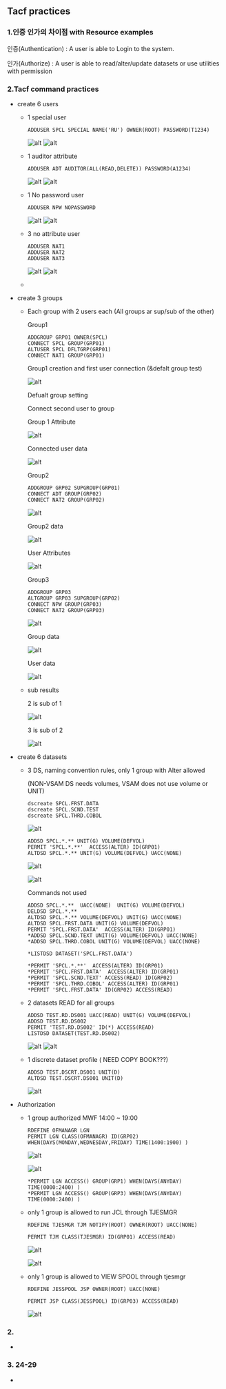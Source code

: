 ## Tacf practices

### 1.인증 인가의 차이점 with Resource examples

인증(Authentication) : A user is able to Login to the system.

인가(Authorize) : A user is able to read/alter/update datasets or use utilities with permission


### 2.Tacf command practices

- create 6 users
  
  - 1 special user 
    
        ADDUSER SPCL SPECIAL NAME('RU') OWNER(ROOT) PASSWORD(T1234)
        
    ![alt](images2/createuser1.PNG)
    ![alt](images2/listuser1.PNG)
    
  - 1 auditor attribute
    
        ADDUSER ADT AUDITOR(ALL(READ,DELETE)) PASSWORD(A1234)

    ![alt](images2/createuser2.PNG)
    ![alt](images2/listuser2.PNG)
    
  - 1 No password user
    
        ADDUSER NPW NOPASSWORD 

    ![alt](images2/createuser3.PNG)
    ![alt](images2/listuser3.PNG)
        
    
  - 3 no attribute user
    
        ADDUSER NAT1 
        ADDUSER NAT2
        ADDUSER NAT3

    ![alt](images2/createuser456.PNG)
    ![alt](images2/listuser4.PNG)

  - 
    

- create 3 groups

  - Each group with 2 users each (All groups ar sup/sub of the other)
    
    Group1
    
        ADDGROUP GRP01 OWNER(SPCL)
        CONNECT SPCL GROUP(GRP01)
        ALTUSER SPCL DFLTGRP(GRP01)
        CONNECT NAT1 GROUP(GRP01)
    
    Group1 creation and first user connection (&defalt group test)
    
    ![alt](images2/creategroup1.PNG)  
    
    Defualt group setting
    
    Connect second user to group
    
    Group 1 Attribute
    
    ![alt](images2/creategroup1-2.PNG)
    
    Connected user data 
    
    ![alt](images2/creategroup1-3.PNG)

    Group2
    
        ADDGROUP GRP02 SUPGROUP(GRP01)
        CONNECT ADT GROUP(GRP02)
        CONNECT NAT2 GROUP(GRP02)
    
    ![alt](images2/creategroup2.PNG)
  
    Group2 data

    ![alt](images2/creategroup2-1.PNG)
  
    User Attributes

    ![alt](images2/creategroup2-2.PNG)
    
    Group3
    
        ADDGROUP GRP03
        ALTGROUP GRP03 SUPGROUP(GRP02)
        CONNECT NPW GROUP(GRP03)
        CONNECT NAT2 GROUP(GRP03)

    ![alt](images2/creategroup3.PNG)
  
    Group data
    
    ![alt](images2/creategroup3-1.PNG)
    
    User data
    
    ![alt](images2/creategroup3-2.PNG)
  
  - sub results
    
    2 is sub of 1    

    ![alt](images2/creategroup%20sub1.PNG)

    3 is sub of 2  
    
    ![alt](images2/creategroup%20sub2.PNG)

- create 6 datasets

  - 3 DS, naming convention rules, only 1 group with Alter allowed
  
    (NON-VSAM DS needs volumes, VSAM does not use volume or UNIT)
        
        dscreate SPCL.FRST.DATA
        dscreate SPCL.SCND.TEST
        dscreate SPCL.THRD.COBOL
    
    ![alt](images2/createDS.PNG)
    
        ADDSD SPCL.*.** UNIT(G) VOLUME(DEFVOL) 
        PERMIT 'SPCL.*.**'  ACCESS(ALTER) ID(GRP01)
        ALTDSD SPCL.*.** UNIT(G) VOLUME(DEFVOL) UACC(NONE)
    
    ![alt](images2/createDSprof1.PNG)

    ![alt](images2/createDSprof1-1.PNG)
        
    Commands not used
        
        ADDSD SPCL.*.**  UACC(NONE)  UNIT(G) VOLUME(DEFVOL)
        DELDSD SPCL.*.**
        ALTDSD SPCL.*.** VOLUME(DEFVOL) UNIT(G) UACC(NONE)
        ALTDSD SPCL.FRST.DATA UNIT(G) VOLUME(DEFVOL) 
        PERMIT 'SPCL.FRST.DATA'  ACCESS(ALTER) ID(GRP01)
        *ADDSD SPCL.SCND.TEXT UNIT(G) VOLUME(DEFVOL) UACC(NONE)
        *ADDSD SPCL.THRD.COBOL UNIT(G) VOLUME(DEFVOL) UACC(NONE)
        
        *LISTDSD DATASET('SPCL.FRST.DATA')

        *PERMIT 'SPCL.*.**'  ACCESS(ALTER) ID(GRP01)
        *PERMIT 'SPCL.FRST.DATA'  ACCESS(ALTER) ID(GRP01)
        *PERMIT 'SPCL.SCND.TEXT' ACCESS(READ) ID(GRP02) 
        *PERMIT 'SPCL.THRD.COBOL' ACCESS(ALTER) ID(GRP01)
        *PERMIT 'SPCL.FRST.DATA' ID(GRP02) ACCESS(READ)
  
  - 2 datasets READ for all groups

        ADDSD TEST.RD.DS001 UACC(READ) UNIT(G) VOLUME(DEFVOL)
        ADDSD TEST.RD.DS002
        PERMIT 'TEST.RD.DS002' ID(*) ACCESS(READ)
        LISTDSD DATASET(TEST.RD.DS002)
        
      ![alt](images2/createDS2.PNG)
      ![alt](images2/createDSprof2.PNG)
        
    
  - 1 discrete dataset profile ( NEED COPY BOOK???)

        ADDSD TEST.DSCRT.DS001 UNIT(D)
        ALTDSD TEST.DSCRT.DS001 UNIT(D)

     ![alt](images2/createDS3.PNG)


    

- Authorization 

  - 1 group authorized MWF 14:00 ~ 19:00
        
        RDEFINE OFMANAGR LGN 
        PERMIT LGN CLASS(OFMANAGR) ID(GRP02) WHEN(DAYS(MONDAY,WEDNESDAY,FRIDAY) TIME(1400:1900) )
        
      ![alt](images2/AUTH1.PNG)

      ![alt](images2/AUTH1-1.PNG)

        *PERMIT LGN ACCESS() GROUP(GRP1) WHEN(DAYS(ANYDAY) TIME(0000:2400) )
        *PERMIT LGN ACCESS() GROUP(GRP3) WHEN(DAYS(ANYDAY) TIME(0000:2400) )
  
    
  - only 1 group is allowed to run JCL through TJESMGR

        RDEFINE TJESMGR TJM NOTIFY(ROOT) OWNER(ROOT) UACC(NONE)

        PERMIT TJM CLASS(TJESMGR) ID(GRP01) ACCESS(READ)

    ![alt](images2/AUTH2.PNG)    

    ![alt](images2/AUTH2-1.PNG)  

  - only 1 group is allowed to VIEW SPOOL through tjesmgr
    
        RDEFINE JESSPOOL JSP OWNER(ROOT) UACC(NONE)
    
        PERMIT JSP CLASS(JESSPOOL) ID(GRP03) ACCESS(READ)

    ![alt](images2/AUTH3.PNG)



### 2. 

- 


### 3.  24-29

- 








